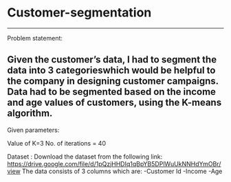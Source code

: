 # Customer-segmentation
-------------------------------------------------------------------------------------------------------------------------------------------------------------------------
Problem statement: 

Given the customer’s data, I had to segment the data into 3 categorieswhich would be helpful to the company in designing customer campaigns. Data had to be segmented based on the income and age values of customers, using the K-means algorithm.
-------------------------------------------------------------------------------------------------------------------------------------------------------------------------
Given parameters:

Value of K=3
No. of iterations = 40

Dataset : 
Download the dataset from the following link:
https://drive.google.com/file/d/1pQzjHHDIq1qBpYB5DPlWuUkNNHdYmOBr/view
The data consists of 3 columns which are:
-Customer Id
-Income
-Age


